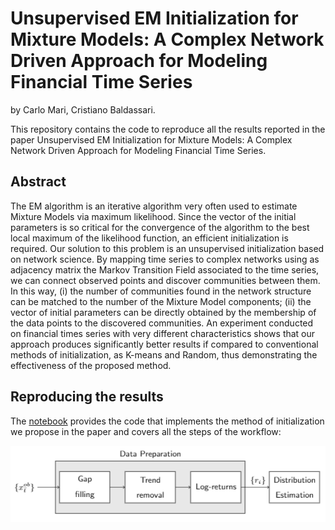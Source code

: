 # Unsupervised EM Initialization for Mixture Models: A Complex Network Driven Approach for Modeling Financial Time Series

by
Carlo Mari,
Cristiano Baldassari.

This repository contains the code to reproduce all the results reported in the paper Unsupervised EM Initialization for Mixture Models: A Complex Network Driven Approach for Modeling Financial Time Series.

## Abstract

The EM algorithm is an iterative algorithm very often used to estimate Mixture Models via maximum likelihood. Since the vector of the initial parameters is so critical for the convergence of the algorithm to the best local maximum of the likelihood function, an efficient initialization is required. Our solution to this problem is an unsupervised initialization based on network science. By mapping time series to complex networks using as adjacency matrix the Markov Transition Field associated to the time series, we can connect observed points and discover communities between them. In this way, (i) the number of communities found in the network structure can be matched to the number of the Mixture Model components; (ii) the vector of initial parameters can be directly obtained by the membership of the data points to the discovered communities. An experiment conducted on financial times series with very different characteristics shows that
our approach produces significantly better results if compared to conventional methods of initialization, as K-means and Random, thus demonstrating the effectiveness of the proposed method.

## Reproducing the results

The [notebook](https://github.com/cbaldassari/gmm_init/blob/main/workflow.ipynb) provides the code that implements the method of initialization we propose in the paper and covers all the steps of the workflow:

![Workflow](https://github.com/cbaldassari/gmm_init/blob/main/img/workflow.png)
